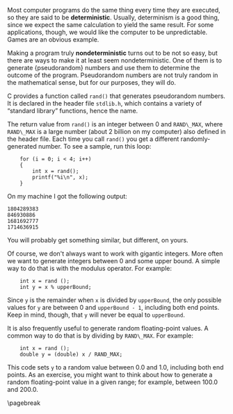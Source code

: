 Most computer programs do the same thing every time they are executed, so they are said to be **deterministic**.  Usually, determinism is a good thing, since we expect the same calculation to yield the same result.  For some applications, though, we would like the computer to be unpredictable.  Games are an obvious example.

Making a program truly **nondeterministic** turns out to be not so easy, but there are ways to make it at least seem nondeterministic.  One of them is to generate {pseudorandom} numbers and use them to determine the outcome of the program. Pseudorandom numbers are not truly random in the mathematical sense, but  for our purposes, they will do.


C provides a function called `rand()` that generates pseudorandom numbers.  It is declared in the header file `stdlib.h`, which contains a variety of “standard library” functions, hence the name.

The return value from `rand()` is an integer between 0 and `RAND\_MAX`, where `RAND\_MAX` is a large number (about 2 billion on my computer) also defined in the header file.  Each time you call `rand()` you get a different randomly-generated number.  To see a sample, run this loop:

```code
    for (i = 0; i < 4; i++) 
    {
        int x = rand();
        printf("%i\n", x);
    }
```
On my machine I got the following output:

```code
1804289383
846930886
1681692777
1714636915
```
You will probably get something similar, but different, on yours.

Of course, we don't always want to work with gigantic integers. More often we want to generate integers between 0 and some upper bound.  A simple way to do that is with the modulus operator.  For example:

```code
    int x = rand ();
    int y = x % upperBound;
```
Since `y` is the remainder when `x` is divided by `upperBound`, the only possible values for `y` are between 0 and `upperBound - 1`, including both end points.  Keep in mind, though, that `y` will never be equal to `upperBound`.

It is also frequently useful to generate random floating-point values. A common way to do that is by dividing by `RAND\_MAX`.  For example:

```code
    int x = rand ();
    double y = (double) x / RAND_MAX;
```
This code sets `y` to a random value between 0.0 and 1.0, including both end points.  As an exercise, you might want to think about how to generate a random floating-point value in a given range; for example, between 100.0 and 200.0.

\pagebreak